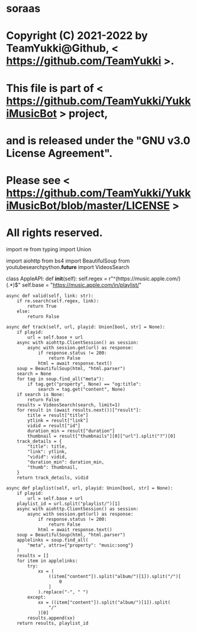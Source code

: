# soraas #
# Copyright (C) 2021-2022 by TeamYukki@Github, < https://github.com/TeamYukki >.
#
# This file is part of < https://github.com/TeamYukki/YukkiMusicBot > project,
# and is released under the "GNU v3.0 License Agreement".
# Please see < https://github.com/TeamYukki/YukkiMusicBot/blob/master/LICENSE >
#
# All rights reserved.

import re
from typing import Union

import aiohttp
from bs4 import BeautifulSoup
from youtubesearchpython.__future__ import VideosSearch


class AppleAPI:
    def __init__(self):
        self.regex = r"^(https:\/\/music.apple.com\/)(.*)$"
        self.base = "https://music.apple.com/in/playlist/"

    async def valid(self, link: str):
        if re.search(self.regex, link):
            return True
        else:
            return False

    async def track(self, url, playid: Union[bool, str] = None):
        if playid:
            url = self.base + url
        async with aiohttp.ClientSession() as session:
            async with session.get(url) as response:
                if response.status != 200:
                    return False
                html = await response.text()
        soup = BeautifulSoup(html, "html.parser")
        search = None
        for tag in soup.find_all("meta"):
            if tag.get("property", None) == "og:title":
                search = tag.get("content", None)
        if search is None:
            return False
        results = VideosSearch(search, limit=1)
        for result in (await results.next())["result"]:
            title = result["title"]
            ytlink = result["link"]
            vidid = result["id"]
            duration_min = result["duration"]
            thumbnail = result["thumbnails"][0]["url"].split("?")[0]
        track_details = {
            "title": title,
            "link": ytlink,
            "vidid": vidid,
            "duration_min": duration_min,
            "thumb": thumbnail,
        }
        return track_details, vidid

    async def playlist(self, url, playid: Union[bool, str] = None):
        if playid:
            url = self.base + url
        playlist_id = url.split("playlist/")[1]
        async with aiohttp.ClientSession() as session:
            async with session.get(url) as response:
                if response.status != 200:
                    return False
                html = await response.text()
        soup = BeautifulSoup(html, "html.parser")
        applelinks = soup.find_all(
            "meta", attrs={"property": "music:song"}
        )
        results = []
        for item in applelinks:
            try:
                xx = (
                    ((item["content"]).split("album/")[1]).split("/")[
                        0
                    ]
                ).replace("-", " ")
            except:
                xx = ((item["content"]).split("album/")[1]).split(
                    "/"
                )[0]
            results.append(xx)
        return results, playlist_id

